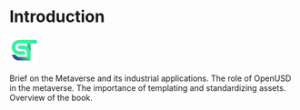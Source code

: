 # Introduction

<img src="cycle_demo/assets/imgs/synctwinlogo.png" width="10%" height="10%">

Brief on the Metaverse and its industrial applications.
The role of OpenUSD in the metaverse.
The importance of templating and standardizing assets.
Overview of the book.
 
